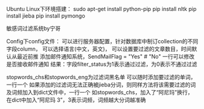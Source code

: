 Ubuntu Linux下环境搭建：
sudo apt-get install python-pip
pip install nltk
pip install jieba
pip install pymongo


敏感词过滤系统by宁哥

Config下config文件：
可以进行服务器配置，针对数据库中制订collection的不同字段column，
可以选择语言(中文，英文)，
可以设置要过滤的文章数目，时间默认从最近前推
添加邮件通知系统，SendMailFlag = "Yes" # "No" 一行可以修改是否接收邮件通知
结果：字段filter_status为1表示通过过滤，为0表示不通过过滤

stopwords_chs和stopwords_eng为过滤词黑名单
可以随时添加要过滤的单词，一行一个
如果添加的过滤词无法正确被jieba分词，则同样方法将该需要过滤的词及词频加入到dict文件中，一行一个
如stopwords_chs，加入了“阿尼玛”换行， 在dict中加入“阿尼玛 3”，3表示词频，词频越大分词越准确
